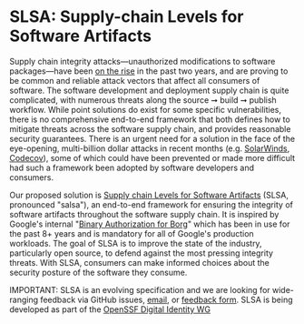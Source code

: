 # SLSA: Supply-chain Levels for Software Artifacts

Supply chain integrity attacks—unauthorized modifications to software
packages—have been
[on the rise](https://www.sonatype.com/hubfs/Corporate/Software%20Supply%20Chain/2020/SON_SSSC-Report-2020_final_aug11.pdf#page=7)
in the past two years, and are proving to be common and reliable attack vectors
that affect all consumers of software. The software development and deployment
supply chain is quite complicated, with numerous threats along the source ➞
build ➞ publish workflow. While point solutions do exist for some specific
vulnerabilities, there is no comprehensive end-to-end framework that both
defines how to mitigate threats across the software supply chain, and provides
reasonable security guarantees. There is an urgent need for a solution in the
face of the eye-opening, multi-billion dollar attacks in recent months (e.g.
[SolarWinds](https://www.solarwinds.com/sa-overview/securityadvisory),
[Codecov](https://about.codecov.io/security-update/)), some of which could have
been prevented or made more difficult had such a framework been adopted by
software developers and consumers.

Our proposed solution is
[Supply chain Levels for Software Artifacts](https://github.com/slsa-framework/slsa)
(SLSA, pronounced "salsa"), an end-to-end framework for ensuring the integrity
of software artifacts throughout the software supply chain. It is inspired by
Google's internal
"[Binary Authorization for Borg](https://cloud.google.com/security/binary-authorization-for-borg)"
which has been in use for the past 8+ years and is mandatory for all of Google's
production workloads. The goal of SLSA is to improve the state of the industry,
particularly open source, to defend against the most pressing integrity threats.
With SLSA, consumers can make informed choices about the security posture of the
software they consume.  

IMPORTANT: SLSA is an evolving specification and we are looking for wide-ranging
feedback via GitHub issues,
[email](https://groups.google.com/g/slsa-discussion), or [feedback
form](https://forms.gle/93QRfUqF7YY2mJDi9). SLSA is being developed as part of
the
[OpenSSF Digital Identity WG](https://github.com/ossf/wg-digital-identity-attestation)